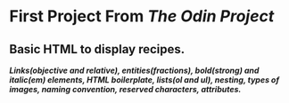 # First Project From *The Odin Project*

## Basic HTML to display recipes. 

***Links(objective and relative), entities(fractions), bold(strong) and italic(em) elements, HTML boilerplate,
lists(ol and ul), nesting, types of images, naming convention, reserved characters, attributes.***
            
